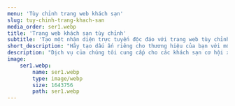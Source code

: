 ```yaml
---
menu: 'Tùy chỉnh trang web khách sạn'
slug: tuy-chinh-trang-khach-san
media_order: ser1.webp
title: 'Trang web khách sạn tùy chỉnh'
subtitle: 'Tạo một nhận diện trực tuyến độc đáo với trang web tùy chỉnh.'
short_description: "Hãy tạo dấu ấn riêng cho thương hiệu của bạn với một trang web tùy chỉnh, thiết kế độc đáo và tối ưu trải nghiệm người dùng.\n\nMột giao diện chuyên nghiệp, chuẩn SEO và thân thiện với mọi thiết bị sẽ giúp bạn nổi bật trên môi trường trực tuyến, thu hút khách hàng và gia tăng uy tín thương hiệu."
description: "Dịch vụ của chúng tôi cung cấp cho các khách sạn cơ hội xây dựng trang web riêng của họ bằng cách sử dụng tên miền độc đáo.\n\nGiải pháp này giúp khách sạn tạo dấu ấn riêng bằng cách cá nhân hóa trang web, phản ánh đặc trưng thương hiệu một cách rõ nét. Không chỉ là một kênh giới thiệu, trang web còn trở thành công cụ mạnh mẽ để thu hút khách hàng và xây dựng mối quan hệ bền vững. Khi khách truy cập cảm nhận được sự chuyên nghiệp và thống nhất trong hình ảnh thương hiệu, họ sẽ tin tưởng hơn, dẫn đến nhiều đặt phòng trực tiếp hơn.\n\nTrong bối cảnh ngành khách sạn cạnh tranh khốc liệt, một trang web được thiết kế hoàn toàn theo phong cách của bạn sẽ giúp khách sạn nổi bật và giảm sự phụ thuộc vào các nền tảng đặt phòng trung gian. Bằng cách tối ưu trải nghiệm người dùng và quy trình đặt phòng, giải pháp này không chỉ nâng cao nhận diện thương hiệu mà còn tạo điều kiện thuận lợi cho khách đặt phòng ngay trên website của bạn, tối ưu hóa doanh thu và kiểm soát tốt hơn dữ liệu khách hàng.\n\nVới thiết kế trực quan và chức năng tối ưu, thu hút nhiều khách hơn và tăng tỷ lệ lấp đầy. Đầu tư vào tương lai của khách sạn của bạn bằng cách thiết lập một sự hiện diện trực tuyến mạnh mẽ, phù hợp với đối tượng mục tiêu của bạn."
image:
    ser1.webp:
        name: ser1.webp
        type: image/webp
        size: 1643756
        path: ser1.webp
---
```


